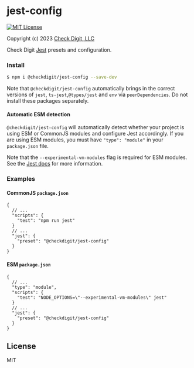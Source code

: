 # jest-config

[![MIT License](https://img.shields.io/github/license/checkdigit/jest-config)](https://github.com/checkdigit/jest-config/blob/master/LICENSE.txt)

Copyright (c) 2023 [Check Digit, LLC](https://checkdigit.com)

Check Digit [Jest](https://jestjs.io/) presets and configuration.

### Install

```bash
$ npm i @checkdigit/jest-config --save-dev
```

Note that `@checkdigit/jest-config` automatically brings in the correct versions of
`jest`, `ts-jest`,`@types/jest` and `env` via `peerDependencies`. Do not install these packages separately.

#### Automatic ESM detection

`@checkdigit/jest-config` will automatically detect whether your project is using ESM or CommonJS modules and configure
Jest accordingly. If you are using ESM modules, you must have `"type": "module"` in your `package.json` file.

Note that the `--experimental-vm-modules` flag is required for ESM modules. See the
[Jest docs](https://jestjs.io/docs/ecmascript-modules) for more information.

### Examples

#### CommonJS `package.json`

```jsonc
{
  // ...
  "scripts": {
    "test": "npm run jest"
  }
  // ...
  "jest": {
    "preset": "@checkdigit/jest-config"
  }
}
```

#### ESM `package.json`

```jsonc
{
  // ...
  "type": "module",
  "scripts": {
    "test": "NODE_OPTIONS=\"--experimental-vm-modules\" jest"
  }
  // ...
  "jest": {
    "preset": "@checkdigit/jest-config"
  }
}
```

## License

MIT
